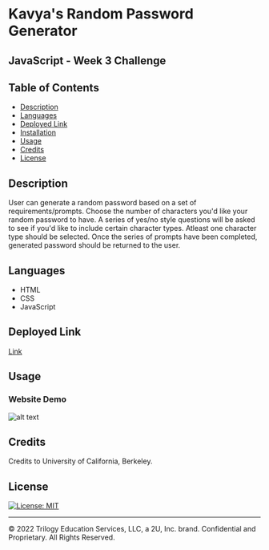 # Kavya's Random Password Generator

## JavaScript - Week 3 Challenge

## Table of Contents

- [Description](#description)
- [Languages](#languages)
- [Deployed Link](#link)
- [Installation](#installation)
- [Usage](#usage)
- [Credits](#credits)
- [License](#license)

## Description

User can generate a random password based on a set of requirements/prompts. Choose the number of characters you'd like your random password to have. A series of yes/no style questions will be asked to see if you'd like to include certain character types. Atleast one character type should be selected. Once the series of prompts have been completed, generated password should be returned to the user.

## Languages

- HTML
- CSS
- JavaScript

## Deployed Link

[Link]()

## Usage

### Website Demo

![alt text]()

## Credits

Credits to University of California, Berkeley.

## License

[![License: MIT](https://img.shields.io/badge/License-MIT-yellow.svg)](https://opensource.org/licenses/MIT)

---

© 2022 Trilogy Education Services, LLC, a 2U, Inc. brand. Confidential and Proprietary. All Rights Reserved.
